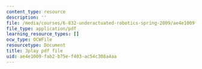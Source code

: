 ```yaml
---
content_type: resource
description: ''
file: /media/courses/6-832-underactuated-robotics-spring-2009/ae4e1009fab2b75ef403ac54c308a4aa_ufM3HLTZ47k.pdf
file_type: application/pdf
learning_resource_types: []
ocw_type: OCWFile
resourcetype: Document
title: 3play pdf file
uid: ae4e1009-fab2-b75e-f403-ac54c308a4aa
---
```

